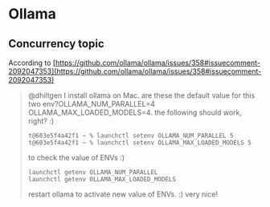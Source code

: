 # Ollama

## Concurrency topic

According to [https://github.com/ollama/ollama/issues/358#issuecomment-2092047353](https://github.com/ollama/ollama/issues/358#issuecomment-2092047353)

> @dhiltgen
> I install ollama on Mac.
> are these the default value for this two env?OLLAMA_NUM_PARALLEL=4 OLLAMA_MAX_LOADED_MODELS=4.
> the following should work, right? :)
> ```
> t@603e5f4a42f1 ~ % launchctl setenv OLLAMA_NUM_PARALLEL 5
> t@603e5f4a42f1 ~ % launchctl setenv OLLAMA_MAX_LOADED_MODELS 5
> ```
> to check the value of ENVs :)
> ```
> launchctl getenv OLLAMA_NUM_PARALLEL
> launchctl getenv OLLAMA_MAX_LOADED_MODELS
> ```
> restart ollama to activate new value of ENVs. :) very nice!

